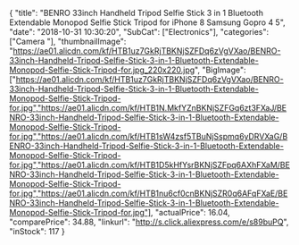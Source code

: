 {
	"title": "BENRO 33inch Handheld Tripod Selfie Stick 3 in 1 Bluetooth Extendable Monopod Selfie Stick Tripod for iPhone 8 Samsung Gopro 4 5",
	"date": "2018-10-31 10:30:20",
	"SubCat": ["Electronics"],
	"categories": ["Camera "],
	"thumbnailImage": "https://ae01.alicdn.com/kf/HTB1uz7GkRjTBKNjSZFDq6zVgVXao/BENRO-33inch-Handheld-Tripod-Selfie-Stick-3-in-1-Bluetooth-Extendable-Monopod-Selfie-Stick-Tripod-for.jpg_220x220.jpg",
	"BigImage": ["https://ae01.alicdn.com/kf/HTB1uz7GkRjTBKNjSZFDq6zVgVXao/BENRO-33inch-Handheld-Tripod-Selfie-Stick-3-in-1-Bluetooth-Extendable-Monopod-Selfie-Stick-Tripod-for.jpg","https://ae01.alicdn.com/kf/HTB1N.MkfYZnBKNjSZFGq6zt3FXaJ/BENRO-33inch-Handheld-Tripod-Selfie-Stick-3-in-1-Bluetooth-Extendable-Monopod-Selfie-Stick-Tripod-for.jpg","https://ae01.alicdn.com/kf/HTB1sW4zsf5TBuNjSspmq6yDRVXaG/BENRO-33inch-Handheld-Tripod-Selfie-Stick-3-in-1-Bluetooth-Extendable-Monopod-Selfie-Stick-Tripod-for.jpg","https://ae01.alicdn.com/kf/HTB1D5kHfYsrBKNjSZFpq6AXhFXaM/BENRO-33inch-Handheld-Tripod-Selfie-Stick-3-in-1-Bluetooth-Extendable-Monopod-Selfie-Stick-Tripod-for.jpg","https://ae01.alicdn.com/kf/HTB1nu6cf0cnBKNjSZR0q6AFqFXaE/BENRO-33inch-Handheld-Tripod-Selfie-Stick-3-in-1-Bluetooth-Extendable-Monopod-Selfie-Stick-Tripod-for.jpg"],
	"actualPrice": 16.04,
	"comparePrice": 34.88,
	"linkurl": "http://s.click.aliexpress.com/e/s89buPQ",
	"inStock": 117
}
